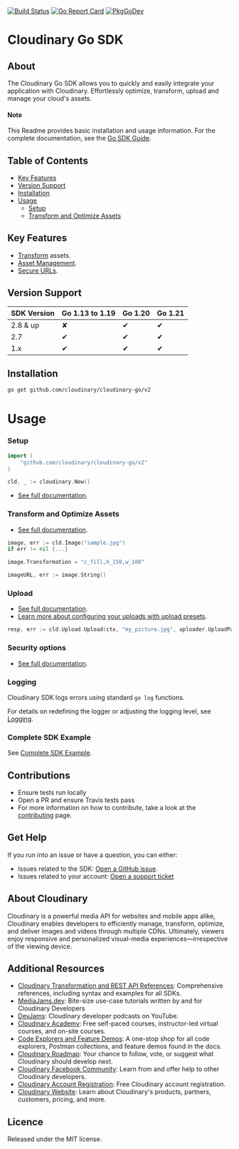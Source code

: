 [![Build Status](https://app.travis-ci.com/cloudinary/cloudinary-go.svg)](https://app.travis-ci.com/cloudinary/cloudinary-go) 
[![Go Report Card](https://goreportcard.com/badge/github.com/cloudinary/cloudinary-go/v2)](https://goreportcard.com/report/github.com/cloudinary/cloudinary-go/v2) 
[![PkgGoDev](https://pkg.go.dev/badge/github.com/cloudinary/cloudinary-go/v2)](https://pkg.go.dev/github.com/cloudinary/cloudinary-go/v2)

Cloudinary Go SDK
==================
## About
The Cloudinary Go SDK allows you to quickly and easily integrate your application with Cloudinary.
Effortlessly optimize, transform, upload and manage your cloud's assets.


#### Note
This Readme provides basic installation and usage information.
For the complete documentation, see the [Go SDK Guide](https://cloudinary.com/documentation/go_integration).

## Table of Contents
- [Key Features](#key-features)
- [Version Support](#Version-Support)
- [Installation](#installation)
- [Usage](#usage)
    - [Setup](#Setup)
    - [Transform and Optimize Assets](#Transform-and-Optimize-Assets)


## Key Features
- [Transform](https://cloudinary.com/documentation/go_media_transformations) assets.
- [Asset Management](https://cloudinary.com/documentation/go_asset_administration).
- [Secure URLs](https://cloudinary.com/documentation/video_manipulation_and_delivery#generating_secure_https_urls_using_sdks).



## Version Support

| SDK Version | Go 1.13 to 1.19 | Go 1.20 | Go 1.21 |
|-------------|-----------------|---------|---------|
| 2.8 & up    | ✘               | ✔       | ✔       |
| 2.7         | ✔               | ✔       | ✔       |
| 1.x         | ✔               | ✔       | ✔       |


## Installation
```bash
go get github.com/cloudinary/cloudinary-go/v2
```

# Usage

### Setup
```go
import (
    "github.com/cloudinary/cloudinary-go/v2"
)

cld, _ := cloudinary.New()
```
- [See full documentation](https://cloudinary.com/documentation/go_integration#configuration).

### Transform and Optimize Assets
- [See full documentation](https://cloudinary.com/documentation/go_media_transformations).

```go
image, err := cld.Image("sample.jpg")
if err != nil {...}

image.Transformation = "c_fill,h_150,w_100"

imageURL, err := image.String()
```

### Upload
- [See full documentation](https://cloudinary.com/documentation/go_image_and_video_upload).
- [Learn more about configuring your uploads with upload presets](https://cloudinary.com/documentation/upload_presets).
```go
resp, err := cld.Upload.Upload(ctx, "my_picture.jpg", uploader.UploadParams{})
```

### Security options
- [See full documentation](https://cloudinary.com/documentation/solution_overview#security).

### Logging

Cloudinary SDK logs errors using standard `go log` functions.

For details on redefining the logger or adjusting the logging level, see [Logging](logger/README.md).

### Complete SDK Example

See [Complete SDK Example](example/example.go).

## Contributions
- Ensure tests run locally
- Open a PR and ensure Travis tests pass
- For more information on how to contribute, take a look at the [contributing](CONTRIBUTING.md) page.


## Get Help
If you run into an issue or have a question, you can either:
- Issues related to the SDK: [Open a GitHub issue](https://github.com/cloudinary/cloudinary-go/issues).
- Issues related to your account: [Open a support ticket](https://cloudinary.com/contact)


## About Cloudinary
Cloudinary is a powerful media API for websites and mobile apps alike, Cloudinary enables developers to efficiently
manage, transform, optimize, and deliver images and videos through multiple CDNs. Ultimately, viewers enjoy responsive
and personalized visual-media experiences—irrespective of the viewing device.


## Additional Resources
- [Cloudinary Transformation and REST API References](https://cloudinary.com/documentation/cloudinary_references): Comprehensive references, including syntax and examples for all SDKs.
- [MediaJams.dev](https://mediajams.dev/): Bite-size use-case tutorials written by and for Cloudinary Developers
- [DevJams](https://www.youtube.com/playlist?list=PL8dVGjLA2oMr09amgERARsZyrOz_sPvqw): Cloudinary developer podcasts on YouTube.
- [Cloudinary Academy](https://training.cloudinary.com/): Free self-paced courses, instructor-led virtual courses, and on-site courses.
- [Code Explorers and Feature Demos](https://cloudinary.com/documentation/code_explorers_demos_index): A one-stop shop for all code explorers, Postman collections, and feature demos found in the docs.
- [Cloudinary Roadmap](https://cloudinary.com/roadmap): Your chance to follow, vote, or suggest what Cloudinary should develop next.
- [Cloudinary Facebook Community](https://www.facebook.com/groups/CloudinaryCommunity): Learn from and offer help to other Cloudinary developers.
- [Cloudinary Account Registration](https://cloudinary.com/users/register/free): Free Cloudinary account registration.
- [Cloudinary Website](https://cloudinary.com): Learn about Cloudinary's products, partners, customers, pricing, and more.


## Licence
Released under the MIT license.
